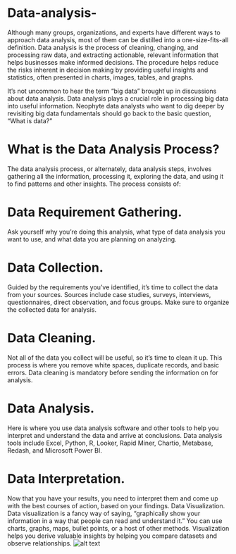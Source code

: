 # Data-analysis-
Although many groups, organizations, and experts have different ways to approach data analysis, most of them can be distilled into a one-size-fits-all definition. Data analysis is the process of cleaning, changing, and processing raw data, and extracting actionable, relevant information that helps businesses make informed decisions. The procedure helps reduce the risks inherent in decision making by providing useful insights and statistics, often presented in charts, images, tables, and graphs.

It’s not uncommon to hear the term “big data” brought up in discussions about data analysis. Data analysis plays a crucial role in processing big data into useful information. Neophyte data analysts who want to dig deeper by revisiting big data fundamentals should go back to the basic question, “What is data?”
# What is the Data Analysis Process?
The data analysis process, or alternately, data analysis steps, involves gathering all the information, processing it, exploring the data, and using it to find patterns and other insights. The process consists of:

# Data Requirement Gathering.
Ask yourself why you’re doing this analysis, what type of data analysis you want to use, and what data you are planning on analyzing.
# Data Collection. 
Guided by the requirements you’ve identified, it’s time to collect the data from your sources. Sources include case studies, surveys, interviews, questionnaires, direct observation, and focus groups. Make sure to organize the collected data for analysis.
# Data Cleaning. 
Not all of the data you collect will be useful, so it’s time to clean it up. This process is where you remove white spaces, duplicate records, and basic errors. Data cleaning is mandatory before sending the information on for analysis.
# Data Analysis. 
Here is where you use data analysis software and other tools to help you interpret and understand the data and arrive at conclusions. Data analysis tools include Excel, Python, R, Looker, Rapid Miner, Chartio, Metabase, Redash, and Microsoft Power BI.
# Data Interpretation. 
Now that you have your results, you need to interpret them and come up with the best courses of action, based on your findings.
Data Visualization. Data visualization is a fancy way of saying, “graphically show your information in a way that people can read and understand it.” You can use charts, graphs, maps, bullet points, or a host of other methods. Visualization helps you derive valuable insights by helping you compare datasets and observe relationships. 
![alt text](http://www.techrepublic.com/a/hub/i/r/2015/09/30/f66fef72-5d57-48cc-bd8c-7ec0941e73ef/resize/1200x/c7e3985615f96fd77c8a861f27b31a6d/dataanalysisistockrobuart.jpg/to/img.png)

